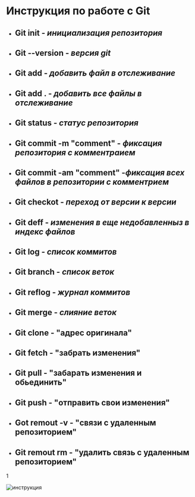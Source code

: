 # Инструкция по работе с Git

* ## Git init - *инициализация репозитория*

* ## Git --version - *версия git*

* ## Git add - *добавить файл в отслеживание*

* ## Git add . - *добавить все файлы в отслеживание*

* ## Git status - *статус репозитория*

* ## Git commit -m "comment" - *фиксация репозитория с комментраием*

* ## Git commit -am  "comment" -*фиксация всех файлов в репозитории с комментрием*

* ## Git checkot - *переход от версии к версии*

* ## Git deff - *изменения в еще недобавленныз в индекс файлов*

* ## Git log - *список коммитов*

* ## Git branch - *список веток*

* ## Git reflog - *журнал коммитов*

* ## Git merge - *слияние веток*

* ## Git clone - "адрес оригинала"

* ## Git fetch - "забрать изменения"

* ## Git pull - "забарать изменения и обьединить"

* ## Git push - "отправить свои изменения"

* ## Got remout -v - "связи с удаленным репозиторием"

* ## Git remout rm - "удалить связь с удаленным репозиторием"

1

![инструкция](GIT8.png)